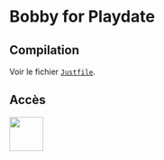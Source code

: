 # Bobby for Playdate

## Compilation

Voir le fichier [`Justfile`](https://just.systems/).

## Accès

[<img src="https://static.itch.io/images/badge-color.svg" height="60">](https://yannicka.itch.io/bobby-playdate)
